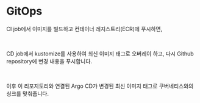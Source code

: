 # GitOps
 
CI job에서 이미지를 빌드하고 컨테이너 레지스트리(ECR)에 푸시하면,

<br>

CD job에서 kustomize를 사용하여 최신 이미지 태그로 오버레이 하고, 다시 Github repository에 변경 내용을 푸시합니다.

<br>

이후 이 리포지토리와 연결된 Argo CD가 변경된 최신 이미지 태그로 쿠버네티스와의 싱크를 맞춰줍니다.

<br>

